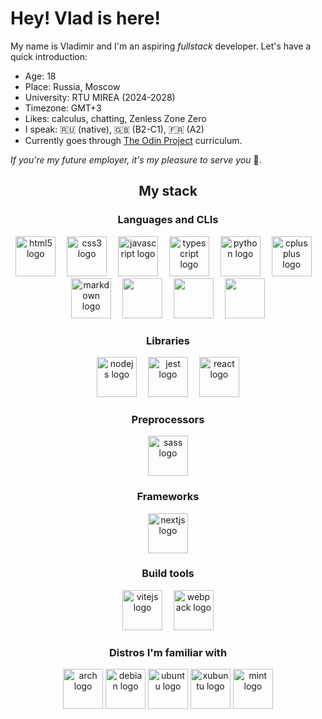 <h1 align="left">Hey! Vlad is here!</h1>

<p align="left">My name is Vladimir and I'm an aspiring <i>fullstack</i> developer. Let's have a quick introduction:
<ul>
<li>Age: 18</li>
<li>Place: Russia, Moscow</li>
<li>University: RTU MIREA (2024-2028)</li>
<li>Timezone: GMT+3</li>
<li>Likes: calculus, chatting, Zenless Zone Zero</li>
<li>I speak: 🇷🇺 (native), 🇬🇧 (B2-C1), 🇫🇷 (A2)</li>
<li>Currently goes through <a href="https://www.theodinproject.com" target="_blank">The Odin Project</a> curriculum.</li>
</ul>
<i>If you're my future employer, it's my pleasure to serve you</i> 👔.
</p>

<h2 align="center">My stack</h2>

<div align="center">
  <h3 >Languages and CLIs</h3>
  <div>
    <img src="https://cdn.jsdelivr.net/gh/devicons/devicon/icons/html5/html5-original.svg" height="64" alt="html5 logo"  />
    <img width="10" />
    <img src="https://cdn.jsdelivr.net/gh/devicons/devicon/icons/css3/css3-original.svg" height="64" alt="css3 logo"  />
    <img width="10" />
    <img src="https://cdn.jsdelivr.net/gh/devicons/devicon/icons/javascript/javascript-original.svg" height="64" alt="javascript logo"  />
    <img width="10" />
    <img src="https://cdn.jsdelivr.net/gh/devicons/devicon/icons/typescript/typescript-original.svg" height="64" alt="typescript logo"  />
    <img width="10" />
    <img src="https://cdn.jsdelivr.net/gh/devicons/devicon/icons/python/python-original.svg" height="64" alt="python logo"  />
    <img width="10" />
    <img src="https://cdn.jsdelivr.net/gh/devicons/devicon/icons/cplusplus/cplusplus-original.svg" height="64" alt="cplusplus logo"  />
    <img width="10" />
    <img src="https://cdn.jsdelivr.net/gh/devicons/devicon@latest/icons/markdown/markdown-original.svg" height="64" alt="markdown logo" />
    <img width="10" />
    <img src="https://cdn.jsdelivr.net/gh/devicons/devicon@latest/icons/yaml/yaml-original.svg" height="64" />
    <img width="10" />
    <img src="https://cdn.jsdelivr.net/gh/devicons/devicon@latest/icons/json/json-original.svg" height="64" />
    <img width="10" />
    <img src="https://cdn.jsdelivr.net/gh/devicons/devicon@latest/icons/bash/bash-original.svg" height="64" />
  </div>
  
  <h3 >Libraries</h3>
  <div >
    <img src="https://cdn.jsdelivr.net/gh/devicons/devicon/icons/nodejs/nodejs-original.svg" height="64" alt="nodejs logo"  />
    <img width="10" />
    <img src="https://cdn.jsdelivr.net/gh/devicons/devicon/icons/jest/jest-plain.svg" height="64" alt="jest logo"  />
    <img width="10" />
    <img src="https://cdn.jsdelivr.net/gh/devicons/devicon/icons/react/react-original.svg" height="64" alt="react logo"  />
  </div>
  
  <h3 >Preprocessors</h3>
  <div >
    <img src="https://cdn.jsdelivr.net/gh/devicons/devicon/icons/sass/sass-original.svg" height="64" alt="sass logo"  />
  </div>
  
  <h3 >Frameworks</h3>
  <div >
     <img src="https://cdn.jsdelivr.net/gh/devicons/devicon/icons/nextjs/nextjs-original.svg" height="64" alt="nextjs logo"  />
  </div>
  
  <h3 >Build tools</h3>
  <div >
    <img src="https://cdn.jsdelivr.net/gh/devicons/devicon@latest/icons/vitejs/vitejs-original.svg" height="64" alt="vitejs logo" />
    <img width="10" />
    <img src="https://cdn.jsdelivr.net/gh/devicons/devicon/icons/webpack/webpack-original.svg" height="64" alt="webpack logo"  />
  </div>
  
  <h3 >Distros I'm familiar with</h3>
  <div >
    <img src="https://cdn.jsdelivr.net/gh/devicons/devicon@latest/icons/archlinux/archlinux-original.svg" height="64" alt="arch logo" />
    <img src="https://cdn.jsdelivr.net/gh/devicons/devicon/icons/debian/debian-original.svg" height="64" alt="debian logo"  />
    <img src="https://cdn.jsdelivr.net/gh/devicons/devicon/icons/ubuntu/ubuntu-original.svg" height="64" alt="ubuntu logo"  />
    <img src="https://cdn.jsdelivr.net/gh/devicons/devicon/icons/xubuntu/xubuntu-original.svg" height="64" alt="xubuntu logo"  />
    <img src="https://cdn.jsdelivr.net/gh/devicons/devicon/icons/mint/mint-original.svg" height="64" alt="mint logo"  />
  </div>
</div>
